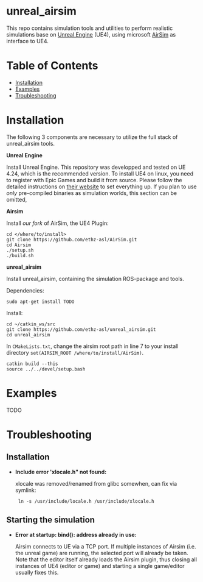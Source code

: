 # unreal_airsim
This repo contains simulation tools and utilities to perform realistic simulations base on [Unreal Engine](https://www.unrealengine.com/en-US/) (UE4), using microsoft [AirSim](https://github.com/microsoft/AirSim) as interface to UE4.
 
# Table of Contents
* [Installation](#Instalation)
* [Examples](#Examples)
* [Troubleshooting](#Troubleshooting)

# Installation
The following 3 components are necessary to utilize the full stack of unreal_airsim tools.

**Unreal Engine**

Install Unreal Engine. This repository was developped and tested on UE 4.24, which is the recommended version.
To install UE4 on linux, you need to register with Epic Games and build it from source. 
Please follow the detailed instructions on [their website](https://docs.unrealengine.com/en-US/Platforms/Linux/BeginnerLinuxDeveloper/SettingUpAnUnrealWorkflow/index.html) to set everything up.
If you plan to use *only* pre-compiled binaries as simulation worlds, this section can be omitted,

**Airsim**

Install *our fork* of AirSim, the UE4 Plugin:
```shell script
cd </where/to/install>
git clone https://github.com/ethz-asl/AirSim.git
cd Airsim
./setup.sh 
./build.sh
```

**unreal_airsim**

Install unreal_airsim, containing the simulation ROS-package and tools.

Dependencies:
```shell script
sudo apt-get install TODO
```

Install:
```shell script
cd ~/catkin_ws/src
git clone https://github.com/ethz-asl/unreal_airsim.git
cd unreal_airsim
```
In `CMakeLists.txt`, change the airsim root path in line 7 to your install directory `set(AIRSIM_ROOT /where/to/install/AirSim)`.
```shell script
catkin build --this
source ../../devel/setup.bash
```
# Examples
TODO

# Troubleshooting

## Installation
* **Include error 'xlocale.h" not found:**

    xlocale was removed/renamed from glibc somewhen, can fix via symlink:
    ```shell script
     ln -s /usr/include/locale.h /usr/include/xlocale.h
    ```
## Starting the simulation
* **Error at startup: bind(): address already in use:**

    Airsim connects to UE via a TCP port. If multiple instances of Airsim (i.e. the unreal game) are running, the selected port will already be taken.
    Note that the editor itself already loads the Airsim plugin, thus closing all instances of UE4 (editor or game) and starting a single game/editor usually fixes this.



